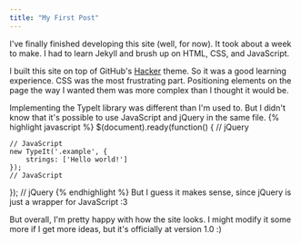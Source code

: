 ```yaml
---
title: "My First Post"
---
```


I've finally finished developing this site (well, for now).
It took about a week to make. I had to learn Jekyll and brush
up on HTML, CSS, and JavaScript.

I built this site on top of GitHub's [Hacker][0] theme. So it was a
good learning experience. CSS was the most frustrating part.
Positioning elements on the page the way I wanted them was more
complex than I thought it would be.

Implementing the TypeIt library was different than I'm used to.
But I didn't know that it's possible to use JavaScript and
jQuery in the same file.
{% highlight  javascript %}
$(document).ready(function() { // jQuery

    // JavaScript
    new TypeIt('.example', {
        strings: ['Hello world!']
    });
    // JavaScript

}); // jQuery
{% endhighlight %}
But I guess it makes sense, since jQuery is just a wrapper for
JavaScript :3

But overall, I'm pretty happy with how the site looks. I might
modify it some more if I get more ideas, but it's officially
at version 1.0 :)

[0]: https://pages-themes.github.io/hacker/
